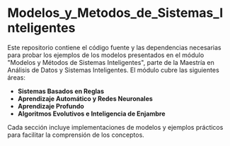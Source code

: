 # Modelos_y_Metodos_de_Sistemas_Inteligentes
Este repositorio contiene el código fuente y las dependencias necesarias para probar los ejemplos de los modelos presentados en el módulo "Modelos y Métodos de Sistemas Inteligentes", parte de la Maestría en Análisis de Datos y Sistemas Inteligentes. El módulo cubre las siguientes áreas:

*   **Sistemas Basados en Reglas**
*   **Aprendizaje Automático y Redes Neuronales**
*   **Aprendizaje Profundo**
*   **Algoritmos Evolutivos e Inteligencia de Enjambre**

Cada sección incluye implementaciones de modelos y ejemplos prácticos para facilitar la comprensión de los conceptos.
